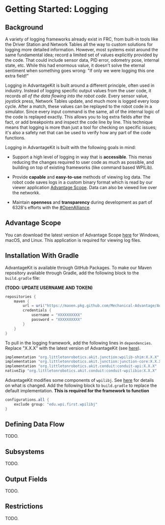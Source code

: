 # Getting Started: Logging

## Background

A variety of logging frameworks already exist in FRC, from built-in tools like the Driver Station and Network Tables all the way to custom solutions for logging more detailed information. However, most systems exist around the same fundamental idea; record a limited set of values explicitly provided by the code. That could include sensor data, PID error, odometry pose, internal state, etc. While this had enormous value, it doesn't solve the eternal sentiment when something goes wrong: "If only we were logging this one extra field!"

Logging in AdvantageKit is built around a different principle, often used in industry. Instead of logging specific output values from the user code, it records *all of the data flowing into the robot code*. Every sensor value, joystick press, Network Tables update, and much more is logged every loop cycle. After a match, these values can be replayed to the robot code in a simulator. Since every input command is the same, all of the internal logic of the code is replayed exactly. This allows you to log extra fields after the fact, or add breakpoints and inspect the code line by line. This technique means that logging is more than just a tool for checking on specific issues; it's also a safety net that can be used to verify how any part of the code functions.

Logging in AdvantageKit is built with the following goals in mind:

* Support a high level of logging in way that is **accessible**. This menas reducing the changes required to user code as much as possible, and building on top of existing frameworks (like command based WPILib).

* Provide **capable** and **easy-to-use** methods of viewing log data. The robot code saves logs in a custom binary format which is read by our viewer application [Advantage Scope](https://github.com/Mechanical-Advantage/AdvantageScope). Data can also be viewed live over the networkk.

* Maintain **openness** and **transparency** during development as part of 6328's efforts with the [#OpenAlliance](https://github.com/OpenAllianceFRC/info).

## Advantage Scope

You can download the latest version of Advantage Scope [here](https://github.com/Mechanical-Advantage/AdvantageScope/releases/latest) for Windows, macOS, and Linux. This application is required for viewing log files.

## Installation With Gradle

AdvantageKit is available through GitHub Packages. To make our Maven repository available through Gradle, add the following block to the `build.gradle` file:

**(TODO: UPDATE USERNAME AND TOKEN)**
```groovy
repositories {
    maven {
        url = uri("https://maven.pkg.github.com/Mechanical-Advantage/AdvantageKit")
        credentials {
            username = "XXXXXXXXXX"
            password = "XXXXXXXXXX"
        }
    }
}
```

To pull in the logging framework, add the following lines in `dependencies`. Replace "X.X.X" with the latest version of AdvantageKit (see [here](https://github.com/Mechanical-Advantage/AdvantageKit/releases/latest)).

```groovy
implementation "org.littletonrobotics.akit.junction:wpilib-shim:X.X.X"
implementation "org.littletonrobotics.akit.junction:junction-core:X.X.X"
implementation "org.littletonrobotics.akit.conduit:conduit-api:X.X.X"
nativeZip "org.littletonrobotics.akit.conduit:conduit-wpilibio:X.X.X"
```

AdvantageKit modifies some components of `wpilibj`. See [here](/junction/shims/wpilib) for details on what is changed. Add the following block to `build.gradle` to replace the default implementation. **This is required for the framework to function**

```groovy
configurations.all {
    exclude group: "edu.wpi.first.wpilibj"
}
```

## Defining Data Flow

TODO.

## Subsystems

TODO.

## Output Fields

TODO.

## Restrictions

TODO.